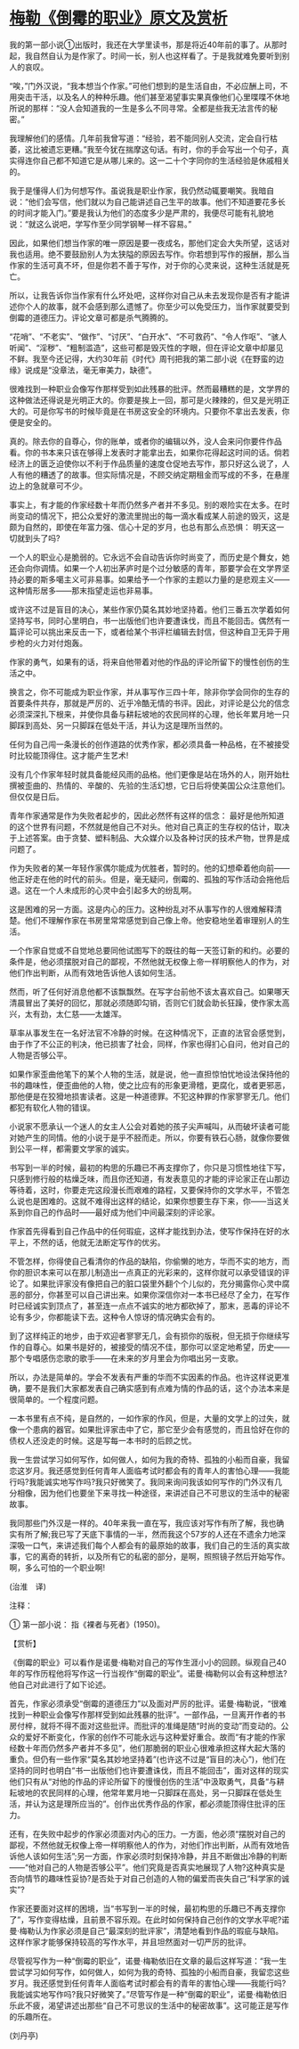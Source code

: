 # [梅勒《倒霉的职业》原文及赏析](https://www.vrrw.net/wx/12393.html)

我的第一部小说①出版时，我还在大学里读书，那是将近40年前的事了。从那时起，我自然自认为是作家了。时间一长，别人也这样看了。于是我就难免要听到别人的哀叹。

“唉，”门外汉说，“我本想当个作家。”可他们想到的是生活自由，不必应酬上司，不用突击干活，以及名人的种种乐趣。他们甚至渴望事实果真像他们心里喋喋不休地所说的那样：“没人会知道我的一生是多么不同寻常。全都是些我无法言传的秘密。”

我理解他们的感情。几年前我曾写道：“经验，若不能同别人交流，定会自行枯萎，这比被遗忘更糟。”我至今犹在揣摩这句话。有时，你的手会写出一个句子，真实得连你自己都不知道它是从哪儿来的。这一二十个字同你的生活经验是休戚相关的。

我于是懂得人们为何想写作。虽说我是职业作家，我仍然动辄要嘲笑。我暗自说：“他们会写信，他们就以为自己能讲述自己生平的故事。他们不知道要花多长的时间才能入门。”要是我认为他们的态度多少是严肃的，我便尽可能有礼貌地说：“就这么说吧，学写作至少同学钢琴一样不容易。”

因此，如果他们想当作家的唯一原因是要一夜成名，那他们定会大失所望，这话对我也适用。绝不要鼓励别人为太狭隘的原因去写作。你若想到写作的报酬，那么当作家的生活可真不坏，但是你若不善于写作，对于你的心灵来说，这种生活就是死亡。

所以，让我告诉你当作家有什么坏处吧，这样你对自己从未去发现你是否有才能讲述你个人的故事，就不会感到那么遗憾了。你至少可以免受压力，当作家就要受到倒霉的道德压力。评论文章可都是杀气腾腾的。



“花哨”、“不老实”、“做作”、“讨厌”、“白开水”、“不可救药”、“令人作呕”、“骇人听闻”、“淫秽”、“粗制滥造”，这些可都是毁灭性的字眼，但在评论文章中却屡见不鲜。我至今还记得，大约30年前《时代》周刊把我的第二部小说《在野蛮的边缘》说成是“没章法，毫无审美力，缺德”。

很难找到一种职业会像写作那样受到如此残暴的批评。然而最糟糕的是，文学界的这种做法还得说是光明正大的。你要是挨上一回，那可是火辣辣的，但又是光明正大的。可是你写书的时候毕竟是在书房这安全的环境内。只要你不拿出去发表，你便是安全的。

真的。除去你的自尊心，你的账单，或者你的编辑以外，没人会来问你要件作品看。你的书本来只该在够得上发表时才能拿出去，如果你花得起这时间的话。倘若经济上的匮乏迫使你以不利于作品质量的速度仓促地去写作，那只好这么说了，人人有他的糟透了的故事。但实际情况是，不顾交纳定期租金而写成的不多，在悬崖边上的急就章可不少。

事实上，有才能的作家经数十年而仍然多产者并不多见。别的艰险实在太多。在时尚变动的情况下，把公众爱好的激流里抛出的每一滴水看成某人前途的毁灭，这是颇为自然的，即使在年富力强、信心十足的岁月，也总有那么点恐惧： 明天这一切就到头了吗?

一个人的职业心是脆弱的。它永远不会自动告诉你时尚变了，而历史是个舞女，她还会向你调情。如果一个人初出茅庐时是个过分敏感的青年，那要学会在文学界坚持必要的斯多噶主义可非易事。如果给予一个作家的主题以力量的是悲观主义——这种情形居多——那末指望走运也非易事。

或许这不过是盲目的决心，某些作家仍莫名其妙地坚持着。他们三番五次学着如何坚持写书，同时心里明白，书一出版他们也许要遭诛伐，而且不能回击。偶然有一篇评论可以挑出来反击一下，或者给某个书评栏编辑去封信，但这种自卫无异于用步枪的火力对付炮轰。

作家的勇气，如果有的话，将来自他带着对他的作品的评论所留下的慢性创伤的生活之中。

换言之，你不可能成为职业作家，并从事写作三四十年，除非你学会同你的生存的首要条件共存，那就是严厉的、近乎冷酷无情的书评。因此，对评论是公允的信念必须深深扎下根来，并使你具备与耕耘坡地的农民同样的心理，他长年累月地一只脚踩到高处、另一只脚踩在低处干活，并认为这是理所当然的。

任何为自己闯一条漫长的创作道路的优秀作家，都必须具备一种品格，在不被接受时比较能顶得住。这才能产生艺术!

没有几个作家年轻时就具备能经风雨的品格。他们更像是站在场外的人，刚开始杜撰被歪曲的、热情的、辛酸的、先验的生活幻想，它日后将使美国公众注意他们。但仅仅是日后。

青年作家通常是作为失败者起步的，因此必然怀有这样的信念： 最好是他所知道的这个世界有问题，不然就是他自己不对头。他对自己真正的生存权的估计，取决于上述答案。由于贪婪、塑料制品、大众媒介以及各种讨厌的技术产物，世界是成问题了。

作为失败者的某一年轻作家偶尔能成为优胜者，暂时的。他的幻想牵着他向前——他正好走在他的时代的前头。但是，毫无疑问，倒霉的、孤独的写作活动会拖他后退。这在一个人未成形的心灵中会引起多大的纷乱啊。

这是困难的另一方面。这是内心的压力。这种纷乱对不从事写作的人很难解释清楚。他们不理解作家在书房里常常感觉到自己像上帝。他安稳地坐着审理别人的生活。

一个作家自觉或不自觉地总要同他试图写下的既往的每一天签订新的和约。必要的条件是，他必须摆脱对自己的鄙视，不然他就无权像上帝一样明察他人的作为，对他们作出判断，从而有效地告诉他人该如何生活。

然而，听了任何好消息他都不该飘飘然。在写字台前他不该太喜欢自己。如果哪天清晨冒出了美好的回忆，那就必须随即勾销，否则它们就会助长狂躁，使作家太高兴，太有劲，太仁慈——太雄浑。

草率从事发生在一名好法官不冷静的时候。在这种情况下，正直的法官会感觉到，由于作了不公正的判决，他已损害了社会，同样，作家也得扪心自问，他对自己的人物是否够公平。

如果作家歪曲他笔下的某个人物的生活，就是说，他一直担惊怕忧地设法保持他的书的趣味性，便歪曲他的人物，使之比应有的形象更滑稽，更腐化，或者更邪恶，那他便是在狡猾地损害读者。这是一种道德罪。不犯这种罪的作家寥寥无几。他们都犯有软化人物的错误。

小说家不愿承认一个迷人的女主人公会对着她的孩子尖声喊叫，从而破坏读者可能对她产生的同情。他的小说于是乎不胫而走。所以，你要有铁石心肠，就像你要做到公平一样，都需要文学家的诚实。

书写到一半的时候，最初的构思的乐趣已不再支撑你了，你只是习惯性地往下写，只感到修行般的枯燥乏味，而且你还知道，有发表意见的才能的评论家正在山那边等待着，这时，你要走完这段漫长而艰难的路程，又要保持你的文学水平，不管怎么说也是困难的。这就不难得出这样的结论，如果你想要生存下来，你——当这关系到你自己的作品时——最好成为他们中间最深刻的评论家。

作家首先得看到自己作品中的任何瑕疵，这样才能找到办法，使写作保持在好的水平上，不然的话，他就无法断定写作的优劣。

不管怎样，你得使自己看清你的作品的缺陷，你偷懒的地方，华而不实的地方，而你的胆识本来可以在那儿制造出一点真正的光彩来的，这样你就可以承受错误的评论了。如果批评家没有像把自己的脏口袋里外翻个个儿似的，充分揭露你心灵中腐恶的部分，你甚至可以自己讲出来。如果你深信你对一本书已经尽了全力，在写作时已经诚实到顶点了，甚至连一点点不诚实的地方都砍掉了，那末，恶毒的评论不论有多少，你都能读下去。这种令人惊讶的情况确实会有的。

到了这样纯正的地步，由于欢迎者寥寥无几，会有损你的版税，但无损于你继续写作的自尊心。如果书是好的，被接受的情况不佳，那你可以坚定地希望，历史——那个专唱感伤恋歌的歌手——在未来的岁月里会为你唱出另一支歌。

所以，办法是简单的。学会不发表有严重的华而不实因素的作品。也许这样说更准确，要不是我们大家都发表自己确实感到有点难为情的作品的话，这个办法本来是很简单的。一个程度问题。

一本书里有点不纯，是自然的，一如作家的作风，但是，大量的文学上的过失，就像一个患病的器官。如果批评家击中了它，那它至少会有感觉的，而且恰好在你的债权人还没走的时候。这是写每一本书时的后顾之忧。

我一生尝试学习如何写作，如何做人，如何为我的奇特、孤独的小船而自豪，我留恋这岁月。我还感觉到任何青年人面临考试时都会有的青年人的害怕心理——我能行吗?我能诚实地写作吗?我只好微笑了。我同来询问我该如何写作的门外汉有几分相像，因为他们也要坐下来寻找一种途径，来讲述自己不可思议的生活中的秘密故事。

我同那些门外汉是一样的。40年来我一直在写，我应该对写作有所了解，我也确实有所了解;我已写了天底下事情的一半，然而我这个57岁的人还在不遗余力地深深吸一口气，来讲述我们每个人都会有的最原始的故事，我们自己的生活的真实故事，它的离奇的转折，以及所有它的私密的部分，是啊，照照镜子然后开始写作。啊，多么可怕的一个职业啊!

(治淮　译)

注释：

① 第一部小说： 指《裸者与死者》(1950)。

【赏析】

《倒霉的职业》可以看作是诺曼·梅勒对自己的写作生涯小小的回顾。纵观自己40年的写作历程他将写作这一行当视作“倒霉的职业”。诺曼·梅勒何以会有这种想法?他自己对此进行了如下论述。

首先，作家必须承受“倒霉的道德压力”以及面对严厉的批评。诺曼·梅勒说，“很难找到一种职业会像写作那样受到如此残暴的批评”。一部作品，一旦离开作者的书房付梓，就将不得不面对这些批评。而批评的准绳是随“时尚的变动”而变动的。公众的爱好不断变化，作家的创作不可能永远与这种爱好重合。故而“有才能的作家经数十年而仍然多产者并不多见”，他们那脆弱的职业心很难承担这样大起大落的重负。但仍有一些作家“莫名其妙地坚持着”(也许这不过是“盲目的决心”)，他们在坚持的同时也明白“书一出版他们也许要遭诛伐，而且不能回击”，面对这样的现实他们只有从“对他的作品的评论所留下的慢慢创伤的生活”中汲取勇气，具备“与耕耘坡地的农民同样的心理，他常年累月地一只脚踩在高处，另一只脚踩在低处生活，并认为这是理所应当的”。创作出优秀作品的作家，都必须能顶得住批评的压力。

还有，在失败中起步的作家必须面对内心的压力。一方面，他必须“摆脱对自己的鄙视，不然他就无权像上帝一样明察他人的作为，对他们作出判断，从而有效地告诉他人该如何生活”;另一方面，作家必须时刻保持冷静，并且不断做出冷静的判断——“他对自己的人物是否够公平”。他们究竟是否真实地展现了人物?这种真实是否向情节的趣味性妥协?是否处于对自己创造的人物的偏爱而丧失自己“科学家的诚实”?

作家还要面对这样的困境，当“书写到一半的时候，最初构思的乐趣已不再支撑你了”，写作变得枯燥，且前景不容乐观。在此时如何保持自己创作的文学水平呢?诺曼·梅勒认为作家必须是自己“最深刻的批评家”，清楚地看到作品的瑕疵与缺陷。这样作家才能够保持较高的写作水平，并且坦然面对一切严厉的批评。

尽管视写作为一种“倒霉的职业”，诺曼·梅勒依旧在文章的最后这样写道：“我一生尝试学习如何写作，如何做人，如何为我的奇特、孤独的小船而自豪，我留恋这些岁月。我还感觉到任何青年人面临考试时都会有的青年的害怕心理——我能行吗?我能诚实地写作吗?我只好微笑了。”尽管写作是一种“倒霉的职业”，诺曼·梅勒依旧乐此不疲，渴望讲述出那些“自己不可思议的生活中的秘密故事”。这可能正是写作的乐趣所在。

(刘丹亭)

